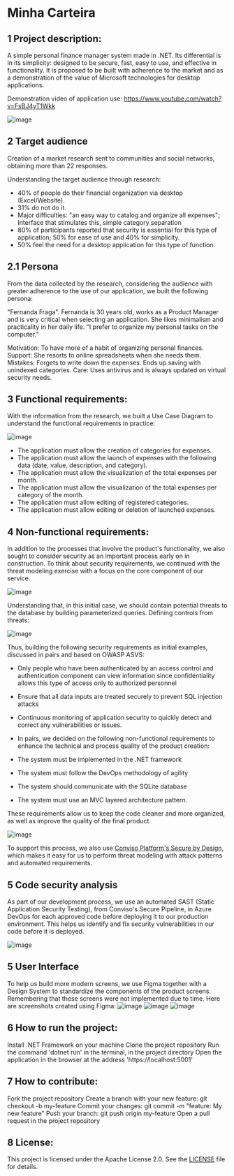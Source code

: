 # Minha Carteira

## 1 Project description:
A simple personal finance manager system made in .NET. Its differential is in its simplicity: designed to be secure, fast, easy to use, and effective in functionality. It is proposed to be built with adherence to the market and as a demonstration of the value of Microsoft technologies for desktop applications.

Demonstration video of application use: https://www.youtube.com/watch?v=FsBJ4yT1Wkk

![image](https://user-images.githubusercontent.com/66391286/218500392-e8bfb685-5b6a-4a09-a1be-c742903902ce.png)

## 2 Target audience
Creation of a market research sent to communities and social networks, obtaining more than 22 responses.

Understanding the target audience through research:

- 40% of people do their financial organization via desktop (Excel/Website).
- 31% do not do it.
- Major difficulties: "an easy way to catalog and organize all expenses"; Interface that stimulates this, simple category separation
- 80% of participants reported that security is essential for this type of application; 50% for ease of use and 40% for simplicity.
- 50% feel the need for a desktop application for this type of function.

## 2.1 Persona
From the data collected by the research, considering the audience with greater adherence to the use of our application, we built the following persona:

"Fernanda Fraga". Fernanda is 30 years old, works as a Product Manager and is very critical when selecting an application. She likes minimalism and practicality in her daily life. "I prefer to organize my personal tasks on the computer."

Motivation: To have more of a habit of organizing personal finances. Support: She resorts to online spreadsheets when she needs them. Mistakes: Forgets to write down the expenses. Ends up saving with unindexed categories. Care: Uses antivirus and is always updated on virtual security needs.

## 3 Functional requirements:
With the information from the research, we built a Use Case Diagram to understand the functional requirements in practice:

![image](https://user-images.githubusercontent.com/66391286/218500645-e664399c-9f5e-4230-bd1d-5c388685db9d.png)

- The application must allow the creation of categories for expenses.
- The application must allow the launch of expenses with the following data (date, value, description, and category).
- The application must allow the visualization of the total expenses per month.
- The application must allow the visualization of the total expenses per category of the month.
- The application must allow editing of registered categories.
- The application must allow editing or deletion of launched expenses.

## 4 Non-functional requirements:
In addition to the processes that involve the product's functionality, we also sought to consider security as an important process early on in construction. To think about security requirements, we continued with the threat modeling exercise with a focus on the core component of our service.

![image](https://user-images.githubusercontent.com/66391286/218504255-4c535b89-1bda-4f44-9720-e656178e874a.png)

Understanding that, in this initial case, we should contain potential threats to the database by building parameterized queries. Defining controls from threats:

![image](https://user-images.githubusercontent.com/66391286/218501789-5c4aa702-ce2b-4785-82b7-679d68b0dade.png)

Thus, building the following security requirements as initial examples, discussed in pairs and based on OWASP ASVS:

- Only people who have been authenticated by an access control and authentication component can view information since confidentiality allows this type of access only to authorized personnel
- Ensure that all data inputs are treated securely to prevent SQL injection attacks
- Continuous monitoring of application security to quickly detect and correct any vulnerabilities or issues. 
- In pairs, we decided on the following non-functional requirements to enhance the technical and process quality of the product creation:

- The system must be implemented in the .NET framework
- The system must follow the DevOps methodology of agility
- The system should communicate with the SQLite database
- The system must use an MVC layered architecture pattern.

These requirements allow us to keep the code cleaner and more organized, as well as improve the quality of the final product.

![image](https://user-images.githubusercontent.com/66391286/218506353-d9d1eddd-318d-49ed-bcbe-8c8978ef8cfb.png)

To support this process, we also use [Conviso Platform's Secure by Design](bit.ly/3ulSiVk), which makes it easy for us to perform threat modeling with attack patterns and automated requirements.

## 5 Code security analysis

As part of our development process, we use an automated SAST (Static Application Security Testing), from Conviso's Secure Pipeline, in Azure DevOps for each approved code before deploying it to our production environment. This helps us identify and fix security vulnerabilities in our code before it is deployed.

![image](https://user-images.githubusercontent.com/66391286/218505258-364d2c29-19e2-4a64-a235-da99dd9dee8d.png)


## 5 User Interface
To help us build more modern screens, we use Figma together with a Design System to standardize the components of the product screens. Remembering that these screens were not implemented due to time.
Here are screenshots created using Figma:
![image](https://user-images.githubusercontent.com/66391286/218503603-76fc67e2-d293-4cc5-a309-987c6f725b59.png)
![image](https://user-images.githubusercontent.com/66391286/218503682-ffc85582-8d76-436e-8743-7d28f217685b.png)
![image](https://user-images.githubusercontent.com/66391286/218503789-138c4686-c492-4119-a98a-74a0b98ebb9c.png)


## 6 How to run the project:

Install .NET Framework on your machine
Clone the project repository
Run the command 'dotnet run' in the terminal, in the project directory
Open the application in the browser at the address 'https://localhost:5001'

## 7 How to contribute:

Fork the project repository
Create a branch with your new feature: git checkout -b my-feature
Commit your changes: git commit -m "feature: My new feature"
Push your branch: git push origin my-feature
Open a pull request in the project repository

## 8 License:
This project is licensed under the Apache License 2.0. See the [LICENSE](/LICENSE) file for details.
